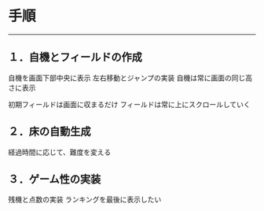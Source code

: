 # 手順
---

## １．自機とフィールドの作成
自機を画面下部中央に表示
左右移動とジャンプの実装
自機は常に画面の同じ高さに表示

初期フィールドは画面に収まるだけ
フィールドは常に上にスクロールしていく

## ２．床の自動生成
経過時間に応じて、難度を変える


## ３．ゲーム性の実装
残機と点数の実装
ランキングを最後に表示したい
